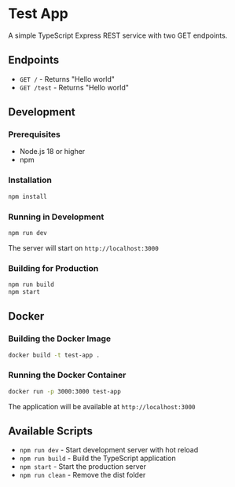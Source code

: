 # Test App

A simple TypeScript Express REST service with two GET endpoints.

## Endpoints

- `GET /` - Returns "Hello world"
- `GET /test` - Returns "Hello world"

## Development

### Prerequisites

- Node.js 18 or higher
- npm

### Installation

```bash
npm install
```

### Running in Development

```bash
npm run dev
```

The server will start on `http://localhost:3000`

### Building for Production

```bash
npm run build
npm start
```

## Docker

### Building the Docker Image

```bash
docker build -t test-app .
```

### Running the Docker Container

```bash
docker run -p 3000:3000 test-app
```

The application will be available at `http://localhost:3000`

## Available Scripts

- `npm run dev` - Start development server with hot reload
- `npm run build` - Build the TypeScript application
- `npm start` - Start the production server
- `npm run clean` - Remove the dist folder 
